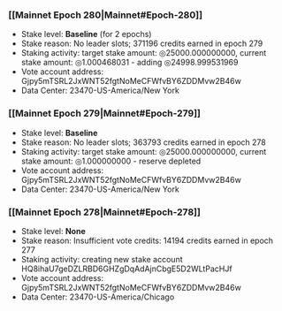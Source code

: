 ### [[Mainnet Epoch 280|Mainnet#Epoch-280]]
* Stake level: **Baseline** (for 2 epochs)
* Stake reason: No leader slots; 371196 credits earned in epoch 279
* Staking activity: target stake amount: ◎25000.000000000, current stake amount: ◎1.000468031 - adding ◎24998.999531969
* Vote account address: Gjpy5mTSRL2JxWNT52fgtNoMeCFWfvBY6ZDDMvw2B46w
* Data Center: 23470-US-America/New York
### [[Mainnet Epoch 279|Mainnet#Epoch-279]]
* Stake level: **Baseline**
* Stake reason: No leader slots; 363793 credits earned in epoch 278
* Staking activity: target stake amount: ◎25000.000000000, current stake amount: ◎1.000000000 - reserve depleted
* Vote account address: Gjpy5mTSRL2JxWNT52fgtNoMeCFWfvBY6ZDDMvw2B46w
* Data Center: 23470-US-America/New York
### [[Mainnet Epoch 278|Mainnet#Epoch-278]]
* Stake level: **None**
* Stake reason: Insufficient vote credits: 14194 credits earned in epoch 277
* Staking activity: creating new stake account HQ8ihaU7geDZLRBD6GHZgDqAdAjnCbgE5D2WLtPacHJf
* Vote account address: Gjpy5mTSRL2JxWNT52fgtNoMeCFWfvBY6ZDDMvw2B46w
* Data Center: 23470-US-America/Chicago